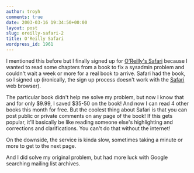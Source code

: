 ```yaml
---
author: troyh
comments: true
date: 2003-03-16 19:34:50+00:00
layout: post
slug: oreilly-safari-2
title: O'Reilly Safari
wordpress_id: 1961
---
```


I mentioned this before but I finally signed up for [O'Reilly's Safari](http://safari.oreilly.com) because I wanted to read some chapters from a book to fix a sysadmin problem and couldn't wait a week or more for a real book to arrive. Safari had the book, so I signed up (ironically, the sign up process doesn't work with the [Safari](http://apple.com/safari) web browser).

The particular book didn't help me solve my problem, but now I know that and for only $9.99, I saved $35-50 on the book! And now I can read 4 other books this month for free. But the coolest thing about Safari is that you can post public or private comments on any page of the book! If this gets popular, it'll basically be like reading someone else's highlighting and corrections and clarifications. You can't do that without the internet!

On the downside, the service is kinda slow, sometimes taking a minute or more to get to the next page.

And I did solve my original problem, but had more luck with Google searching mailing list archives.
